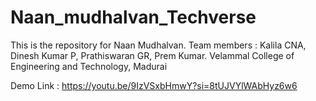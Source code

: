 # Naan_mudhalvan_Techverse

This is the repository for Naan Mudhalvan. Team members : Kalila CNA, Dinesh Kumar P, Prathiswaran GR, Prem Kumar. Velammal College of Engineering and Technology, Madurai

Demo Link : https://youtu.be/9IzVSxbHmwY?si=8tUJVYlWAbHyz6w6

